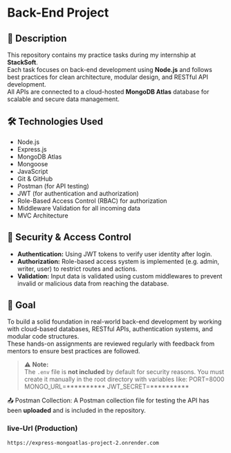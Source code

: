 #  Back-End Project

## 📝 Description  
This repository contains my practice tasks during my internship at **StackSoft**.  
Each task focuses on back-end development using **Node.js** and follows best practices for clean architecture, modular design, and RESTful API development.  
All APIs are connected to a cloud-hosted **MongoDB Atlas** database for scalable and secure data management.

## 🛠️ Technologies Used  
- Node.js  
- Express.js  
- MongoDB Atlas  
- Mongoose  
- JavaScript  
- Git & GitHub  
- Postman (for API testing)  
- JWT (for authentication and authorization)  
- Role-Based Access Control (RBAC) for authorization  
- Middleware Validation for all incoming data  
- MVC Architecture  

## 🔐 Security & Access Control
- **Authentication:** Using JWT tokens to verify user identity after login.
- **Authorization:** Role-based access system is implemented (e.g. admin, writer, user) to restrict routes and actions.
- **Validation:** Input data is validated using custom middlewares to prevent invalid or malicious data from reaching the database.

## 🚀 Goal  
To build a solid foundation in real-world back-end development by working with cloud-based databases, RESTful APIs, authentication systems, and modular code structures.  
These hands-on assignments are reviewed regularly with feedback from mentors to ensure best practices are followed.

> ⚠️ **Note:**  
> The `.env` file is **not included** by default for security reasons. You must create it manually in the root directory with variables like:
PORT=8000
MONGO_URL=**********
JWT_SECRET=**********

📤 Postman Collection:
A Postman collection file for testing the API has been **uploaded** and is included in the repository.

### live-Url (Production)
```https
https://express-mongoatlas-project-2.onrender.com
